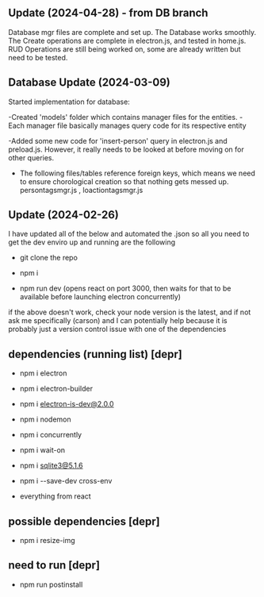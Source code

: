 ## Update (2024-04-28) - from DB branch
Database mgr files are complete and set up. The Database works smoothly.
The Create operations are complete in electron.js, and tested in home.js.
RUD Operations are still being worked on, some are already written but need to be tested.
## Database Update (2024-03-09) 

Started implementation for database:

-Created  'models' folder which contains manager files for the entities. 
    -Each manager file basically manages query code for its respective entity

-Added some new code for 'insert-person' query in electron.js and preload.js. However, it really needs to be looked at before moving on for other queries. 

- The following files/tables reference foreign keys, which means we need to ensure chorological creation 
so that nothing gets messed up. persontagsmgr.js , loactiontagsmgr.js

## Update (2024-02-26)

I have updated all of the below and automated the .json so all you need to get the dev enviro up and running are the following

- git clone the repo

- npm i

- npm run dev (opens react on port 3000, then waits for that to be available before launching electron concurrently)

if the above doesn't work, check your node version is the latest, and if not ask me specifically (carson) and I can potentially help because it is probably just a version control issue with one of the dependencies

## dependencies (running list) [depr]

- npm i electron

- npm i electron-builder

- npm i electron-is-dev@2.0.0

- npm i nodemon

- npm i concurrently

- npm i wait-on

- npm i sqlite3@5.1.6

- npm i --save-dev cross-env

- everything from react

## possible dependencies [depr]

- npm i resize-img

## need to run [depr]

- npm run postinstall



